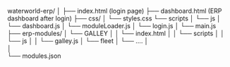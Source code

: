 waterworld-erp/
│
├── index.html            (login page)
├── dashboard.html        (ERP dashboard after login)
├── css/
│   └── styles.css
└── scripts
│   └── js
│       └── dashboard.js
│       └── moduleLoader.js
│       └── login.js
│       └── main.js
├── erp-modules/
│   └── GALLEY
│   │     └──  index.html
│   │     └── scripts
│   │         └── js
│   │             └── galley.js
│   └── fleet
│        └──  ....
│  
│       
└── modules.json
